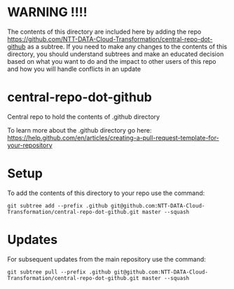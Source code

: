 # WARNING !!!!
The contents of this directory are included here by adding the repo https://github.com/NTT-DATA-Cloud-Transformation/central-repo-dot-github as
a subtree. If you need to make any changes to the contents of this directory, you should understand subtrees and make
an educated decision based on what you want to do and the impact to other users of this repo and how you will
handle conflicts in an update

# central-repo-dot-github
Central repo to hold the contents of .github directory

To learn more about the .github directory go here:
https://help.github.com/en/articles/creating-a-pull-request-template-for-your-repository

# Setup
To add the contents of this directory to your repo use the command:
```
git subtree add --prefix .github git@github.com:NTT-DATA-Cloud-Transformation/central-repo-dot-github.git master --squash
```
# Updates
For subsequent updates from the main repository use the command: 
```
git subtree pull --prefix .github git@github.com:NTT-DATA-Cloud-Transformation/central-repo-dot-github.git master --squash
```
